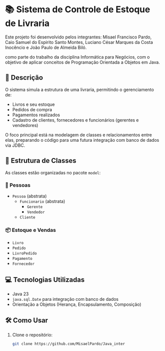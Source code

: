 # 📚 Sistema de Controle de Estoque de Livraria

Este projeto foi desenvolvido pelos integrantes:
Misael Francisco Pardo,
Caio Samuel do Espirito Santo Montes,
Luciano César Marques da Costa Inocêncio 
e João Paulo de Almeida Biló.    

como parte do trabalho da disciplina Informática para Negócios, com o objetivo de aplicar conceitos de Programação Orientada a Objetos em Java.

## 🧾 Descrição

O sistema simula a estrutura de uma livraria, permitindo o gerenciamento de:

- Livros e seu estoque
- Pedidos de compra
- Pagamentos realizados
- Cadastro de clientes, fornecedores e funcionários (gerentes e vendedores)

O foco principal está na modelagem de classes e relacionamentos entre elas, preparando o código para uma futura integração com banco de dados via JDBC.

## 🧱 Estrutura de Classes

As classes estão organizadas no pacote `model`:

### 👥 Pessoas
- `Pessoa` (abstrata)
  - `Funcionario` (abstrata)
    - `Gerente`
    - `Vendedor`
  - `Cliente`

### 📦 Estoque e Vendas
- `Livro`
- `Pedido`
- `LivroPedido`
- `Pagamento`
- `Fornecedor`

## 💻 Tecnologias Utilizadas

- Java 23
- `java.sql.Date` para integração com banco de dados
- Orientação a Objetos (Herança, Encapsulamento, Composição)

## 🛠️ Como Usar

1. Clone o repositório:
   ```bash
   git clone https://github.com/MisaelPardo/Java_inter
